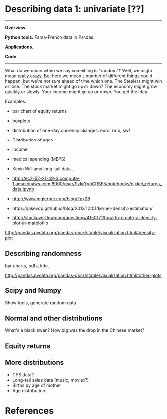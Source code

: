 # Describing data 1:  univariate [??] 


---
**Overview.**

**Python tools.**  Fama-French data in Pandas.

**Applications.**

**Code.** 

---

What do we mean when we say something is "random"?  Well, we might mean [really crazy](http://www.urbandictionary.com/define.php?term=Random).  But here we mean a number of different things could happen, but we're not sure ahead of time which one.  The Steelers might win or lose.  The stock market might go up or down?  The economy might grow quickly or slowly.  Your income might go up or down.  You get the idea.  


Examples:  
* bar chart of equity returns 
* boxplots 
* distribution of one-day currency changes:  euro, rmb, swf 
* Distribution of ages
* income 
* medical spending (MEPS)
* Kevin Williams long-tail data...  

* http://ec2-52-21-49-3.compute-1.amazonaws.com:8000/user/PzkeYvpCRSF5/notebooks/nikkei_returns_data.ipynb
* http://www.mglerner.com/blog/?p=28 
* https://jakevdp.github.io/blog/2013/12/01/kernel-density-estimation/

* http://stackoverflow.com/questions/4150171/how-to-create-a-density-plot-in-matplotlib

http://pandas.pydata.org/pandas-docs/stable/visualization.html#density-plot

## Describing randomness


bar charts, pdfs, kde... 


http://pandas.pydata.org/pandas-docs/stable/visualization.html#other-plots


## Scipy and Numpy

Show tools, generate random data 


## Normal and other distributions 

What's a black swan?  How big was the drop in the Chinese market?  




## Equity returns 


## More distributions  

* CPS data?  
* Long-tail sales data (music, movies?) 
* Births by age of mother 
* Age distribution 


# References 

